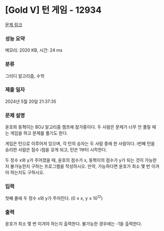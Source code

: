 # [Gold V] 턴 게임 - 12934 

[문제 링크](https://www.acmicpc.net/problem/12934) 

### 성능 요약

메모리: 2020 KB, 시간: 24 ms

### 분류

그리디 알고리즘, 수학

### 제출 일자

2024년 5월 20일 21:37:35

### 문제 설명

<p>윤호와 동혁이는 BOJ 알고리즘 캠프에 참가중이다. 두 사람은 문제가 너무 안 풀릴 때는 게임을 하고 문제를 풀기도 한다.</p>

<p>게임은 턴으로 이루어져 있으며, 각 턴의 승자는 두 사람 중에 한 사람이다. i번째 턴을 승리한 사람은 점수 i점을 갖게 되고, 턴은 1부터 시작한다.</p>

<p>두 정수 x와 y가 주어졌을 때, 윤호의 점수가 x, 동혁이의 점수가 y가 되는 것이 가능한지 불가능한지 구하는 프로그램을 작성하시오. 만약, 가능하다면 윤호가 최소 몇 번 이겨야 하는지도 구하시오.</p>

### 입력 

 <p>첫째 줄에 두 정수 x와 y가 주어진다. (0 ≤ x, y ≤ 10<sup>12</sup>)</p>

### 출력 

 <p>윤호가 최소 몇 번 이겨야 하는지 출력한다. 불가능한 경우에는 -1을 출력한다.</p>

